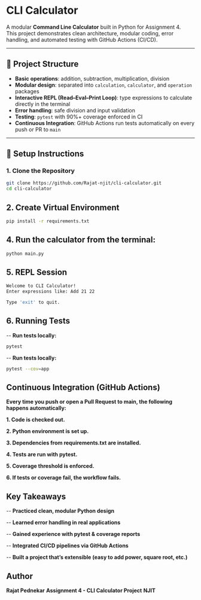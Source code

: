 # CLI Calculator

A modular **Command Line Calculator** built in Python for Assignment 4.  
This project demonstrates clean architecture, modular coding, error handling, and automated testing with GitHub Actions (CI/CD).

---

## 📂 Project Structure

- **Basic operations**: addition, subtraction, multiplication, division  
- **Modular design**: separated into `calculation`, `calculator`, and `operation` packages  
- **Interactive REPL (Read–Eval–Print Loop)**: type expressions to calculate directly in the terminal  
- **Error handling**: safe division and input validation  
- **Testing**: `pytest` with 90%+ coverage enforced in CI  
- **Continuous Integration**: GitHub Actions run tests automatically on every push or PR to `main`  

---

## 🚀 Setup Instructions

### 1. Clone the Repository
```bash
git clone https://github.com/Rajat-njit/cli-calculator.git
cd cli-calculator
```

## 2. Create Virtual Environment
```bash
pip install -r requirements.txt
```

## 4. Run the calculator from the terminal:
```bash
python main.py

```
## 5. REPL Session
```bash
Welcome to CLI Calculator!
Enter expressions like: Add 21 22

Type 'exit' to quit.

```

## 6. Running Tests
-- **Run tests locally:**
```bash
pytest
```

-- **Run tests locally:**
```bash
pytest --cov=app
```

## Continuous Integration (GitHub Actions)
**Every time you push or open a Pull Request to main, the following happens automatically:**

**1. Code is checked out.**

**2. Python environment is set up.**

**3. Dependencies from requirements.txt are installed.**

**4. Tests are run with pytest.**

**5. Coverage threshold is enforced.**

**6. If tests or coverage fail, the workflow fails.**

## Key Takeaways
-- **Practiced clean, modular Python design**

-- **Learned error handling in real applications**

-- **Gained experience with pytest & coverage reports**

-- **Integrated CI/CD pipelines via GitHub Actions**

-- **Built a project that’s extensible (easy to add power, square root, etc.)**

## Author
**Rajat Pednekar**
**Assignment 4 - CLI Calculator Project**
**NJIT**
